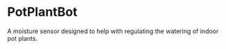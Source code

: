 # PotPlantBot
A moisture sensor designed to help with regulating the watering of indoor pot plants.
